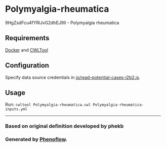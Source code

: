 # Polymyalgia-rheumatica

9HgZsdFcu4fYRlJvG2dhEJ9lI - Polymyalgia rheumatica

## Requirements

[Docker](https://docs.docker.com/install/) and [CWLTool](https://github.com/common-workflow-language/cwltool#install)

## Configuration

Specify data source credentials in [js/read-potential-cases-i2b2.js](js/read-potential-cases-i2b2.js).

## Usage

Run: `cwltool Polymyalgia-rheumatica.cwl Polymyalgia-rheumatica-inputs.yml`

***

### Based on original definition developed by phekb
### Generated by [Phenoflow](https://kclhi.org/phenoflow).
